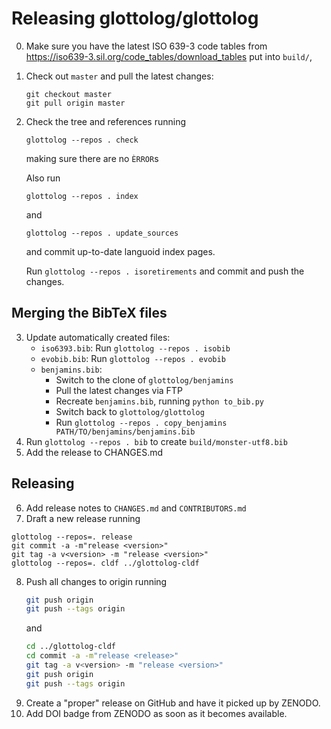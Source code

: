
Releasing glottolog/glottolog
=============================

0. Make sure you have the latest ISO 639-3 code tables from 
   https://iso639-3.sil.org/code_tables/download_tables
   put into `build/`,
1. Check out `master` and pull the latest changes:
   ```
   git checkout master
   git pull origin master
   ```
2. Check the tree and references running
   ```
   glottolog --repos . check
   ```
   making sure there are no `ÈRROR`s

   Also run
   ```
   glottolog --repos . index
   ```
   and
   ```
   glottolog --repos . update_sources
   ```
   and commit up-to-date languoid index pages.

   Run `glottolog --repos . isoretirements` and commit and push the changes.

Merging the BibTeX files
------------------------

3. Update automatically created files:
   - `iso6393.bib`: Run `glottolog --repos . isobib`
   - `evobib.bib`: Run `glottolog --repos . evobib`
   - `benjamins.bib`:
     - Switch to the clone of `glottolog/benjamins`
     - Pull the latest changes via FTP 
     - Recreate `benjamins.bib`, running `python to_bib.py`
     - Switch back to `glottolog/glottolog`
     - Run `glottolog --repos . copy_benjamins PATH/TO/benjamins/benjamins.bib`
4. Run `glottolog --repos . bib` to create `build/monster-utf8.bib`
5. Add the release to CHANGES.md

Releasing
---------

6. Add release notes to `CHANGES.md` and `CONTRIBUTORS.md`
7. Draft a new release running
```
glottolog --repos=. release
git commit -a -m"release <version>"
git tag -a v<version> -m "release <version>"
glottolog --repos=. cldf ../glottolog-cldf
```
8. Push all changes to origin running
   ```bash
   git push origin
   git push --tags origin
   ```
   and
   ```bash
   cd ../glottolog-cldf
   cd commit -a -m"release <release>"
   git tag -a v<version> -m "release <version>"
   git push origin
   git push --tags origin
   ```
9. Create a "proper" release on GitHub and have it picked up by ZENODO.
10. Add DOI badge from ZENODO as soon as it becomes available.

